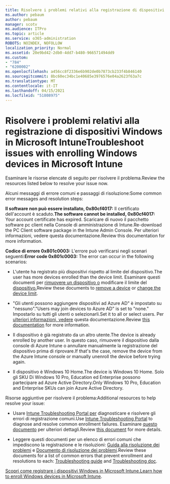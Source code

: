 ```yaml
---
title: Risolvere i problemi relativi alla registrazione di dispositivi Windows in Microsoft Intune
ms.author: pebaum
author: pebaum
manager: scotv
ms.audience: ITPro
ms.topic: article
ms.service: o365-administration
ROBOTS: NOINDEX, NOFOLLOW
localization_priority: Normal
ms.assetid: 20e9bd42-2db0-4dd7-b480-966571494dd9
ms.custom:
- "784"
- "6200002"
ms.openlocfilehash: a456cc8f2336e6b902de0b7873cb233f4b846140
ms.sourcegitcommit: 8bc60ec34bc1e40685e3976576e04a2623f63a7c
ms.translationtype: MT
ms.contentlocale: it-IT
ms.lasthandoff: 04/15/2021
ms.locfileid: "51808975"
---
```

# <a name="troubleshoot-issues-with-enrolling-windows-devices-in-microsoft-intune"></a><span data-ttu-id="ccdc4-102">Risolvere i problemi relativi alla registrazione di dispositivi Windows in Microsoft Intune</span><span class="sxs-lookup"><span data-stu-id="ccdc4-102">Troubleshoot issues with enrolling Windows devices in Microsoft Intune</span></span>

<span data-ttu-id="ccdc4-103">Esaminare le risorse elencate di seguito per risolvere il problema.</span><span class="sxs-lookup"><span data-stu-id="ccdc4-103">Review the resources listed below to resolve your issue now.</span></span>
  
<span data-ttu-id="ccdc4-104">Alcuni messaggi di errore comuni e passaggi di risoluzione:</span><span class="sxs-lookup"><span data-stu-id="ccdc4-104">Some common error messages and resolution steps:</span></span>
  
 <span data-ttu-id="ccdc4-105">**Il software non può essere installato, 0x80cf4017:** Il certificato dell'account è scaduto.</span><span class="sxs-lookup"><span data-stu-id="ccdc4-105">**The software cannot be installed, 0x80cf4017:** Your account certificate has expired.</span></span> <span data-ttu-id="ccdc4-106">Scaricare di nuovo il pacchetto software pc client nella Console di amministrazione di Intune.</span><span class="sxs-lookup"><span data-stu-id="ccdc4-106">Re-download the PC Client software package in the Intune Admin Console.</span></span> <span data-ttu-id="ccdc4-107">Per ulteriori informazioni, vedere questa documentazione.</span><span class="sxs-lookup"><span data-stu-id="ccdc4-107">Review this documentation for more information.</span></span>
  
 <span data-ttu-id="ccdc4-108">**Codice di errore 0x801c0003:** L'errore può verificarsi negli scenari seguenti:</span><span class="sxs-lookup"><span data-stu-id="ccdc4-108">**Error code 0x801c0003:** The error can occur in the following scenarios:</span></span>
  
-  <span data-ttu-id="ccdc4-109">L'utente ha registrato più dispositivi rispetto al limite del dispositivo.</span><span class="sxs-lookup"><span data-stu-id="ccdc4-109">The user has more devices enrolled than the device limit.</span></span> <span data-ttu-id="ccdc4-110">Esaminare questi documenti per [rimuovere un dispositivo o](https://docs.microsoft.com/intune/devices-wipe) modificare il limite del [dispositivo.](https://docs.microsoft.com/intune/enrollment-restrictions-set#set-device-limit-restrictions)</span><span class="sxs-lookup"><span data-stu-id="ccdc4-110">Review these documents to [remove a device](https://docs.microsoft.com/intune/devices-wipe) or [change the device limit](https://docs.microsoft.com/intune/enrollment-restrictions-set#set-device-limit-restrictions).</span></span>

-  <span data-ttu-id="ccdc4-111">"Gli utenti possono aggiungere dispositivi ad Azure AD" è impostato su "nessuno".</span><span class="sxs-lookup"><span data-stu-id="ccdc4-111">"Users may join devices to Azure AD" is set to "none."</span></span> <span data-ttu-id="ccdc4-112">Impostarlo su tutti gli utenti o selezionarli.</span><span class="sxs-lookup"><span data-stu-id="ccdc4-112">Set it to all or select users.</span></span> <span data-ttu-id="ccdc4-113">Per [ulteriori informazioni, vedere](https://docs.microsoft.com/azure/active-directory/device-management-azure-portal#configure-device-settings) questa documentazione.</span><span class="sxs-lookup"><span data-stu-id="ccdc4-113">Review [this documentation](https://docs.microsoft.com/azure/active-directory/device-management-azure-portal#configure-device-settings) for more information.</span></span>

-  <span data-ttu-id="ccdc4-114">Il dispositivo è già registrato da un altro utente.</span><span class="sxs-lookup"><span data-stu-id="ccdc4-114">The device is already enrolled by another user.</span></span> <span data-ttu-id="ccdc4-115">In questo caso, rimuovere il dispositivo dalla console di Azure Intune o annullare manualmente la registrazione del dispositivo prima di riprovare.</span><span class="sxs-lookup"><span data-stu-id="ccdc4-115">If that's the case, remove the device from the Azure Intune console or manually unenroll the device before trying again.</span></span>

-  <span data-ttu-id="ccdc4-116">Il dispositivo è Windows 10 Home.</span><span class="sxs-lookup"><span data-stu-id="ccdc4-116">The device is Windows 10 Home.</span></span> <span data-ttu-id="ccdc4-117">Solo gli SKU Di Windows 10 Pro, Education ed Enterprise possono partecipare ad Azure Active Directory.</span><span class="sxs-lookup"><span data-stu-id="ccdc4-117">Only Windows 10 Pro, Education and Enterprise SKUs can join Azure Active Directory.</span></span>

<span data-ttu-id="ccdc4-118">Risorse aggiuntive per risolvere il problema:</span><span class="sxs-lookup"><span data-stu-id="ccdc4-118">Additional resources to help resolve your issue:</span></span>
  
-  <span data-ttu-id="ccdc4-119">Usare [Intune Troubleshooting Portal per](https://devicemanagement.microsoft.com/#blade/Microsoft_Intune_DeviceSettings/TroubleshootBlade) diagnosticare e risolvere gli errori di registrazione comuni.</span><span class="sxs-lookup"><span data-stu-id="ccdc4-119">Use [Intune Troubleshooting Portal](https://devicemanagement.microsoft.com/#blade/Microsoft_Intune_DeviceSettings/TroubleshootBlade) to diagnose and resolve common enrollment failures.</span></span> <span data-ttu-id="ccdc4-120">Esaminare [questo documento](https://docs.microsoft.com/intune/help-desk-operators) per ulteriori dettagli.</span><span class="sxs-lookup"><span data-stu-id="ccdc4-120">Review [this document](https://docs.microsoft.com/intune/help-desk-operators) for more details.</span></span>

-  <span data-ttu-id="ccdc4-121">Leggere questi documenti per un elenco di errori comuni che impediscono la registrazione e le risoluzioni: [Guida alla risoluzione dei problemi](https://support.microsoft.com/help/4089533/troubleshooting-windows-device-enrollment-problems-in-microsoft-intune) e [Documento di risoluzione dei problemi](https://docs.microsoft.com/troubleshoot/mem/intune/troubleshoot-device-enrollment-in-intune).</span><span class="sxs-lookup"><span data-stu-id="ccdc4-121">Review these documents for a list of common errors that prevent enrollment and resolutions to each: [Troubleshooting guide](https://support.microsoft.com/help/4089533/troubleshooting-windows-device-enrollment-problems-in-microsoft-intune) and [Troubleshooting doc](https://docs.microsoft.com/troubleshoot/mem/intune/troubleshoot-device-enrollment-in-intune).</span></span>

<span data-ttu-id="ccdc4-122">[Scopri come registrare i dispositivi Windows in Microsoft Intune.](https://docs.microsoft.com/intune/windows-enroll)</span><span class="sxs-lookup"><span data-stu-id="ccdc4-122">[Learn how to enroll Windows devices in Microsoft Intune](https://docs.microsoft.com/intune/windows-enroll).</span></span>

